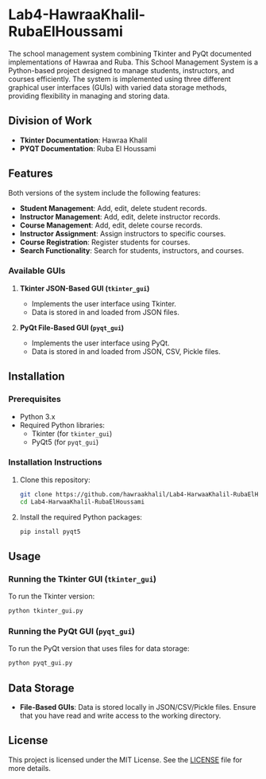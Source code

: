 # Lab4-HawraaKhalil-RubaElHoussami

The school management system combining Tkinter and PyQt documented implementations of Hawraa and Ruba. This School Management System is a Python-based project designed to manage students, instructors, and courses efficiently. The system is implemented using three different graphical user interfaces (GUIs) with varied data storage methods, providing flexibility in managing and storing data.

## Division of Work
- **Tkinter Documentation**: Hawraa Khalil
- **PYQT Documentation**: Ruba El Houssami

## Features

Both versions of the system include the following features:
- **Student Management**: Add, edit, delete student records.
- **Instructor Management**: Add, edit, delete instructor records.
- **Course Management**: Add, edit, delete course records.
- **Instructor Assignment**: Assign instructors to specific courses.
- **Course Registration**: Register students for courses.
- **Search Functionality**: Search for students, instructors, and courses.
  
### Available GUIs

1. **Tkinter JSON-Based GUI (`tkinter_gui`)**
   - Implements the user interface using Tkinter.
   - Data is stored in and loaded from JSON files.

2. **PyQt File-Based GUI (`pyqt_gui`)**
   - Implements the user interface using PyQt.
   - Data is stored in and loaded from JSON, CSV, Pickle files.

## Installation

### Prerequisites
- Python 3.x
- Required Python libraries: 
  - Tkinter (for `tkinter_gui`)
  - PyQt5 (for `pyqt_gui`)

### Installation Instructions
1. Clone this repository:
   ```bash
   git clone https://github.com/hawraakhalil/Lab4-HarwaaKhalil-RubaElHoussami.git
   cd Lab4-HarwaaKhalil-RubaElHoussami
   ```
2. Install the required Python packages:
   ```bash
   pip install pyqt5
   ```

## Usage

### Running the Tkinter GUI (`tkinter_gui`)
To run the Tkinter version:
   ```bash
   python tkinter_gui.py
 ```
### Running the PyQt GUI (`pyqt_gui`)
To run the PyQt version that uses files for data storage:
   ```bash
   python pyqt_gui.py
```
## Data Storage
- **File-Based GUIs**: Data is stored locally in JSON/CSV/Pickle files. Ensure that you have read and write access to the working directory.

## License
This project is licensed under the MIT License. See the [LICENSE](./LICENSE) file for more details.
